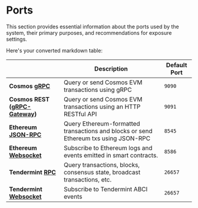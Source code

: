 # Ports

This section provides essential information about the ports used by the system, their primary purposes, and recommendations for exposure settings.


Here's your converted markdown table:

|                                                                                          | Description                                                                          | Default Port |
| ---------------------------------------------------------------------------------------- | ------------------------------------------------------------------------------------ | ------------ |
| **Cosmos [gRPC](/develop/api/cosmos-grpc#cosmos-grpc)**                                  | Query or send Cosmos EVM transactions using gRPC                                     | `9090`       |
| **Cosmos REST ([gRPC-Gateway](/develop/api/cosmos-grpc#cosmos-http-rest-grpc-gateway))** | Query or send Cosmos EVM transactions using an HTTP RESTful API                      | `9091`       |
| **Ethereum [JSON-RPC](/develop/api/ethereum-json-rpc)**                                  | Query Ethereum-formatted transactions and blocks or send Ethereum txs using JSON-RPC | `8545`       |
| **Ethereum [Websocket](/develop/api/ethereum-json-rpc#ethereum-websocket)**              | Subscribe to Ethereum logs and events emitted in smart contracts.                    | `8586`       |
| **Tendermint [RPC](#tendermint-rpc)**                                                    | Query transactions, blocks, consensus state, broadcast transactions, etc.            | `26657`      |
| **Tendermint [Websocket](#tendermint-websocket)**                                        | Subscribe to Tendermint ABCI events                                                  | `26657`      |